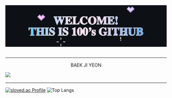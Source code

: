 <div align="center">
  <img src="https://github.com/baezzzi/baezzzi/blob/main/%E1%84%80%E1%85%B5%E1%86%BA%E1%84%92%E1%85%A5%E1%84%87%E1%85%B3.gif">
</div>
<br />

***
<p align="center"> BAEK JI YEON </p>
<a href="https://velog.io/@mynumber100/series">
  <img src="https://img.shields.io/badge/velog-20C997?style=flat-square&logo=velog&logoColor=white"/>
</a>

***


[![sloved.ac Profile](http://mazassumnida.wtf/api/v2/generate_badge?boj=hannee233)](https://solved.ac/hannee233/)
![Top Langs](https://github-readme-stats.vercel.app/api/top-langs/?username=baezzzi&layout=compact)

<!--
**baezzzi/baezzzi** is a ✨ _special_ ✨ repository because its `README.md` (this file) appears on your GitHub profile.

Here are some ideas to get you started:

- 🔭 I’m currently working on ...
- 🌱 I’m currently learning ...
- 👯 I’m looking to collaborate on ...
- 🤔 I’m looking for help with ...
- 💬 Ask me about ...
- 📫 How to reach me: ...
- 😄 Pronouns: ...
- ⚡ Fun fact: ...
-->
